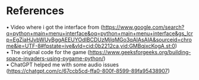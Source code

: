 # References
• Video where i got the interface from (https://www.google.com/search?q=python+main+menu+interface&oq=python+main+menu+interface&gs_lcrp=EgZjaHJvbWUyBggAEEUYOdIBCDUzMjlqMGo3qAIAsAIA&sourceid=chrome&ie=UTF-8#fpstate=ive&vld=cid:0b2212ca,vid:GMBqjxcKogA,st:0)
<br>
• The original code for the game (https://www.geeksforgeeks.org/building-space-invaders-using-pygame-python/) 
<br>
• ChatGPT helped me with some audio issues (https://chatgpt.com/c/67ccb5cd-ffa0-800f-8599-89fa95438907) 
